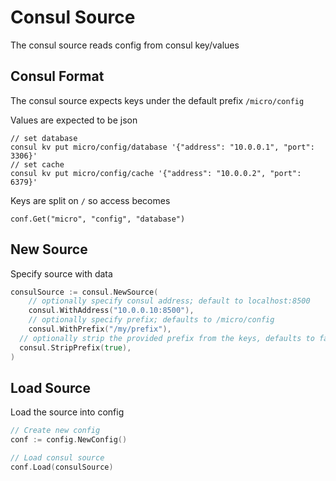 # Consul Source

The consul source reads config from consul key/values

## Consul Format

The consul source expects keys under the default prefix `/micro/config`

Values are expected to be json

```
// set database
consul kv put micro/config/database '{"address": "10.0.0.1", "port": 3306}'
// set cache
consul kv put micro/config/cache '{"address": "10.0.0.2", "port": 6379}'
```

Keys are split on `/` so access becomes

```
conf.Get("micro", "config", "database")
```

## New Source

Specify source with data

```go
consulSource := consul.NewSource(
	// optionally specify consul address; default to localhost:8500
	consul.WithAddress("10.0.0.10:8500"),
	// optionally specify prefix; defaults to /micro/config
	consul.WithPrefix("/my/prefix"),
  // optionally strip the provided prefix from the keys, defaults to false
  consul.StripPrefix(true),
)
```

## Load Source

Load the source into config

```go
// Create new config
conf := config.NewConfig()

// Load consul source
conf.Load(consulSource)
```
